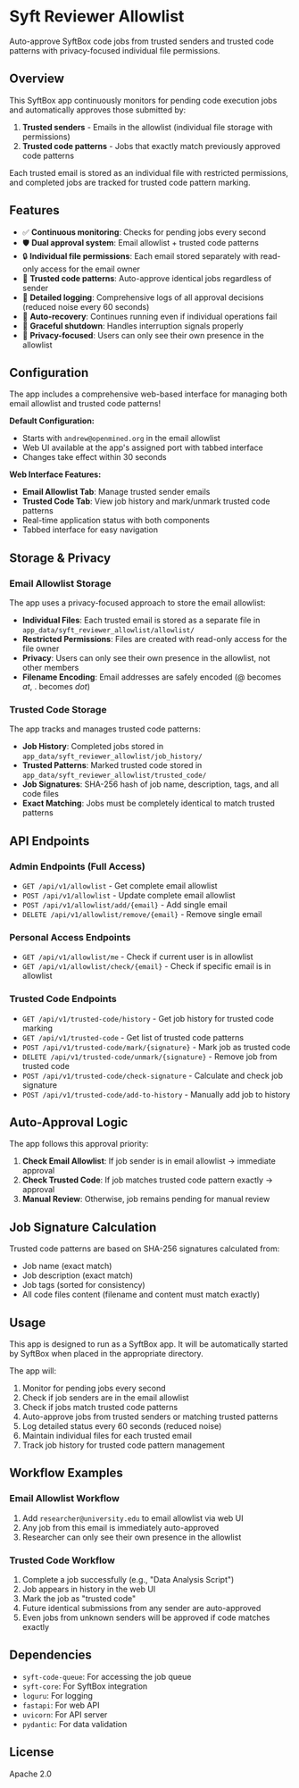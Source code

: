 # Syft Reviewer Allowlist

Auto-approve SyftBox code jobs from trusted senders and trusted code patterns with privacy-focused individual file permissions.

## Overview

This SyftBox app continuously monitors for pending code execution jobs and automatically approves those submitted by:

1. **Trusted senders** - Emails in the allowlist (individual file storage with permissions)
2. **Trusted code patterns** - Jobs that exactly match previously approved code patterns

Each trusted email is stored as an individual file with restricted permissions, and completed jobs are tracked for trusted code pattern marking.

## Features

- ✅ **Continuous monitoring**: Checks for pending jobs every second
- 🛡️ **Dual approval system**: Email allowlist + trusted code patterns
- 🔒 **Individual file permissions**: Each email stored separately with read-only access for the email owner
- 🔐 **Trusted code patterns**: Auto-approve identical jobs regardless of sender
- 📝 **Detailed logging**: Comprehensive logs of all approval decisions (reduced noise every 60 seconds)
- 🔄 **Auto-recovery**: Continues running even if individual operations fail
- 👋 **Graceful shutdown**: Handles interruption signals properly
- 🔐 **Privacy-focused**: Users can only see their own presence in the allowlist

## Configuration

The app includes a comprehensive web-based interface for managing both email allowlist and trusted code patterns!

**Default Configuration:**
- Starts with `andrew@openmined.org` in the email allowlist
- Web UI available at the app's assigned port with tabbed interface
- Changes take effect within 30 seconds

**Web Interface Features:**
- **Email Allowlist Tab**: Manage trusted sender emails
- **Trusted Code Tab**: View job history and mark/unmark trusted code patterns
- Real-time application status with both components
- Tabbed interface for easy navigation

## Storage & Privacy

### Email Allowlist Storage
The app uses a privacy-focused approach to store the email allowlist:

- **Individual Files**: Each trusted email is stored as a separate file in `app_data/syft_reviewer_allowlist/allowlist/`
- **Restricted Permissions**: Files are created with read-only access for the file owner
- **Privacy**: Users can only see their own presence in the allowlist, not other members
- **Filename Encoding**: Email addresses are safely encoded (@ becomes _at_, . becomes _dot_)

### Trusted Code Storage
The app tracks and manages trusted code patterns:

- **Job History**: Completed jobs stored in `app_data/syft_reviewer_allowlist/job_history/`
- **Trusted Patterns**: Marked trusted code stored in `app_data/syft_reviewer_allowlist/trusted_code/`
- **Job Signatures**: SHA-256 hash of job name, description, tags, and all code files
- **Exact Matching**: Jobs must be completely identical to match trusted patterns

## API Endpoints

### Admin Endpoints (Full Access)
- `GET /api/v1/allowlist` - Get complete email allowlist
- `POST /api/v1/allowlist` - Update complete email allowlist
- `POST /api/v1/allowlist/add/{email}` - Add single email
- `DELETE /api/v1/allowlist/remove/{email}` - Remove single email

### Personal Access Endpoints
- `GET /api/v1/allowlist/me` - Check if current user is in allowlist
- `GET /api/v1/allowlist/check/{email}` - Check if specific email is in allowlist

### Trusted Code Endpoints
- `GET /api/v1/trusted-code/history` - Get job history for trusted code marking
- `GET /api/v1/trusted-code` - Get list of trusted code patterns
- `POST /api/v1/trusted-code/mark/{signature}` - Mark job as trusted code
- `DELETE /api/v1/trusted-code/unmark/{signature}` - Remove job from trusted code
- `POST /api/v1/trusted-code/check-signature` - Calculate and check job signature
- `POST /api/v1/trusted-code/add-to-history` - Manually add job to history

## Auto-Approval Logic

The app follows this approval priority:

1. **Check Email Allowlist**: If job sender is in email allowlist → immediate approval
2. **Check Trusted Code**: If job matches trusted code pattern exactly → approval
3. **Manual Review**: Otherwise, job remains pending for manual review

## Job Signature Calculation

Trusted code patterns are based on SHA-256 signatures calculated from:
- Job name (exact match)
- Job description (exact match) 
- Job tags (sorted for consistency)
- All code files content (filename and content must match exactly)

## Usage

This app is designed to run as a SyftBox app. It will be automatically started by SyftBox when placed in the appropriate directory.

The app will:
1. Monitor for pending jobs every second
2. Check if job senders are in the email allowlist
3. Check if jobs match trusted code patterns
4. Auto-approve jobs from trusted senders or matching trusted patterns
5. Log detailed status every 60 seconds (reduced noise)
6. Maintain individual files for each trusted email
7. Track job history for trusted code pattern management

## Workflow Examples

### Email Allowlist Workflow
1. Add `researcher@university.edu` to email allowlist via web UI
2. Any job from this email is immediately auto-approved
3. Researcher can only see their own presence in the allowlist

### Trusted Code Workflow
1. Complete a job successfully (e.g., "Data Analysis Script")
2. Job appears in history in the web UI
3. Mark the job as "trusted code"
4. Future identical submissions from any sender are auto-approved
5. Even jobs from unknown senders will be approved if code matches exactly

## Dependencies

- `syft-code-queue`: For accessing the job queue
- `syft-core`: For SyftBox integration
- `loguru`: For logging
- `fastapi`: For web API
- `uvicorn`: For API server
- `pydantic`: For data validation

## License

Apache 2.0 